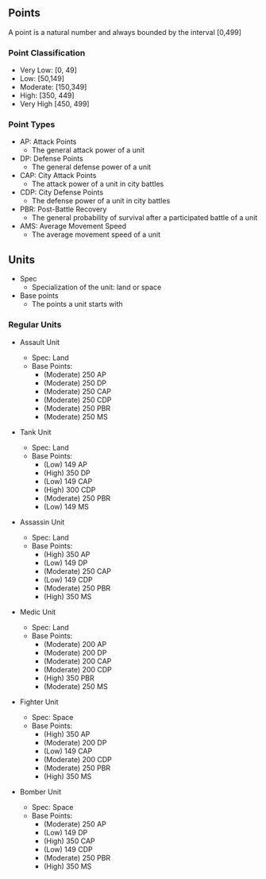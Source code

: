 ## Points
A point is a natural number and always bounded by the interval [0,499]
### Point Classification
* Very Low: [0, 49]
* Low: [50,149]
* Moderate: [150,349]
* High: [350, 449]
* Very High [450, 499]
### Point Types
* AP: Attack Points
    * The general attack power of a unit
* DP: Defense Points
    * The general defense power of a unit
* CAP: City Attack Points
    * The attack power of a unit in city battles
* CDP: City Defense Points
    * The defense power of a unit in city battles
* PBR: Post-Battle Recovery
    * The general probability of survival after a participated battle of a unit
* AMS: Average Movement Speed
    * The average movement speed of a unit

## Units
* Spec
    * Specialization of the unit: land or space
* Base points
    * The points a unit starts with
### Regular Units

* Assault Unit
    * Spec: Land
    * Base Points:
        * (Moderate) 250 AP
        * (Moderate) 250 DP
        * (Moderate) 250 CAP
        * (Moderate) 250 CDP
        * (Moderate) 250 PBR
        * (Moderate) 250 MS
* Tank Unit
    * Spec: Land
    * Base Points:
        * (Low) 149 AP
        * (High) 350 DP
        * (Low) 149 CAP
        * (High) 300 CDP
        * (Moderate) 250 PBR
        * (Low) 149 MS
* Assassin Unit
    * Spec: Land
    * Base Points:
        * (High) 350 AP
        * (Low) 149 DP
        * (Moderate) 250 CAP
        * (Low) 149 CDP
        * (Moderate) 250 PBR
        * (High) 350 MS
* Medic Unit
    * Spec: Land
    * Base Points:
        * (Moderate) 200 AP
        * (Moderate) 200 DP
        * (Moderate) 200 CAP
        * (Moderate) 200 CDP
        * (High) 350 PBR
        * (Moderate) 250 MS
* Fighter Unit
    * Spec: Space
    * Base Points:
        * (High) 350 AP
        * (Moderate) 200 DP
        * (Low) 149 CAP
        * (Moderate) 200 CDP
        * (Moderate) 250 PBR
        * (High) 350 MS

* Bomber Unit
    * Spec: Space
    * Base Points:
        * (Moderate) 250 AP
        * (Low) 149 DP
        * (High) 350 CAP
        * (Low) 149 CDP
        * (Moderate) 250 PBR
        * (High) 350 MS
